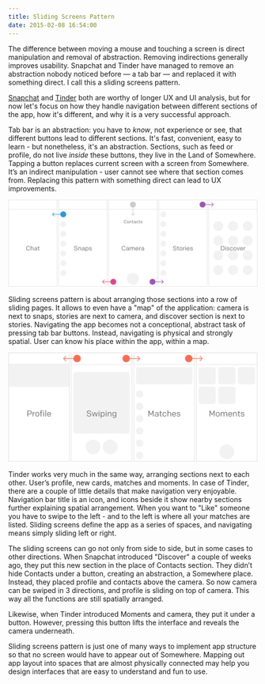 ```yaml
---
title: Sliding Screens Pattern
date: 2015-02-08 16:54:00
---
```


The difference between moving a mouse and touching a screen is direct manipulation and removal of abstraction. Removing indirections generally improves usability. Snapchat and Tinder have managed to remove an abstraction nobody noticed before — a tab bar — and replaced it with something direct. I call this a sliding screens pattern.

<!--more-->

[Snapchat](https://www.snapchat.com) and [Tinder](http://www.gotinder.com) both are worthy of longer UX and UI analysis, but for now let's focus on how they handle navigation between different sections of the app, how it's different, and why it is a very successful approach.

Tab bar is an abstraction: you have to *know*, not experience or see, that different buttons lead to different sections. It's fast, convenient, easy to learn - but nonetheless, it's an abstraction. Sections, such as feed or profile, do not live *inside* these buttons, they live in the Land of Somewhere. Tapping a button replaces current screen with a screen from Somewhere. It’s an indirect manipulation - user cannot see where that section comes from. Replacing this pattern with something direct can lead to UX improvements.

![Snapchat Map](./2015-02-08-sliding-screens-pattern/snapchat.svg)

Sliding screens pattern is about arranging those sections into a row of sliding pages. It allows to even have a "map" of the application: camera is next to snaps, stories are next to camera, and discover section is next to stories. Navigating the app becomes not a conceptional, abstract task of pressing tab bar buttons. Instead, navigating is physical and strongly spatial. User can know his place within the app, within a map.

![Tinder Map](./2015-02-08-sliding-screens-pattern/tinder.svg)

Tinder works very much in the same way, arranging sections next to each other. User’s profile, new cards, matches and moments. In case of Tinder, there are a couple of little details that make navigation very enjoyable. Navigation bar title is an icon, and icons beside it show nearby sections further explaining spatial arrangement. When you want to "Like" someone you have to swipe to the left - and to the left is where all your matches are listed. Sliding screens define the app as a series of spaces, and navigating means simply sliding left or right.

The sliding screens can go not only from side to side, but in some cases to other directions. When Snapchat introduced "Discover" a couple of weeks ago, they put this new section in the place of Contacts section. They didn’t hide Contacts under a button, creating an abstraction, a Somewhere place. Instead, they placed profile and contacts above the camera. So now camera can be swiped in 3 directions, and profile is sliding on top of camera. This way all the functions are still spatially arranged.

Likewise, when Tinder introduced Moments and camera, they put it under a button. However, pressing this button lifts the interface and reveals the camera underneath.

Sliding screens pattern is just one of many ways to implement app structure so that no screen would have to appear out of Somewhere. Mapping out app layout into spaces that are almost physically connected may help you design interfaces that are easy to understand and fun to use.
